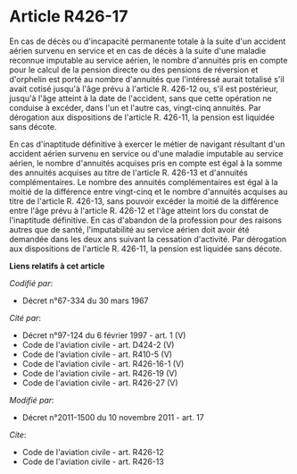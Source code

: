 # Article R426-17

En cas de décès ou d'incapacité permanente totale à la suite d'un accident aérien survenu en service et en cas de décès à la
suite d'une maladie reconnue imputable au service aérien, le nombre d'annuités pris en compte pour le calcul de la pension
directe ou des pensions de réversion et d'orphelin est porté au nombre d'annuités que l'intéressé aurait totalisé s'il avait
cotisé jusqu'à l'âge prévu à l'article R. 426-12 ou, s'il est postérieur, jusqu'à l'âge atteint à la date de l'accident, sans
que cette opération ne conduise à excéder, dans l'un et l'autre cas, vingt-cinq annuités. Par dérogation aux dispositions de
l'article R. 426-11, la pension est liquidée sans décote. 

En cas d'inaptitude définitive à exercer le métier de navigant résultant d'un accident aérien survenu en service ou d'une
maladie imputable au service aérien, le nombre d'annuités acquises pris en compte est égal à la somme des annuités acquises
au titre de l'article R. 426-13 et d'annuités complémentaires. Le nombre des annuités complémentaires est égal à la moitié de
la différence entre vingt-cinq et le nombre d'annuités acquises au titre de l'article R. 426-13, sans pouvoir excéder la
moitié de la différence entre l'âge prévu à l'article R. 426-12 et l'âge atteint lors du constat de l'inaptitude définitive.
En cas d'abandon de la profession pour des raisons autres que de santé, l'imputabilité au service aérien doit avoir été
demandée dans les deux ans suivant la cessation d'activité. Par dérogation aux dispositions de l'article R. 426-11, la
pension est liquidée sans décote.

**Liens relatifs à cet article**

_Codifié par_:

  - Décret n°67-334 du 30 mars 1967

_Cité par_:

  - Décret n°97-124 du 6 février 1997 - art. 1 (V)
  - Code de l'aviation civile - art. D424-2 (V)
  - Code de l'aviation civile - art. R410-5 (V)
  - Code de l'aviation civile - art. R426-16-1 (V)
  - Code de l'aviation civile - art. R426-19 (V)
  - Code de l'aviation civile - art. R426-27 (V)

_Modifié par_:

  - Décret n°2011-1500 du 10 novembre 2011 - art. 17

_Cite_:

  - Code de l'aviation civile - art. R426-12
  - Code de l'aviation civile - art. R426-13
